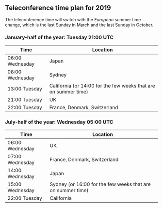 ## Teleconference time plan for 2019

The teleconference time will switch with the *European* summer time change, which is the last Sunday in March and the last Sunday in October.

### January-half of the year: Tuesday 21:00 UTC

| Time            | Location |
| --------------- | --- |
| 06:00 Wednesday | Japan |
| 08:00 Wednesday | Sydney |
| 13:00 Tuesday   | California (or 14:00 for the few weeks that are on summer time) |
| 21:00 Tuesday   | UK |
| 22:00 Tuesday   | France, Denmark, Switzerland |

### July-half of the year: Wednesday 05:00 UTC

| Time            | Location |
| --------------- | --- |
| 06:00 Wednesday | UK |
| 07:00 Wednesday | France, Denmark, Switzerland |
| 14:00 Wednesday | Japan |
| 15:00 Wednesday | Sydney (or 16:00 for the few weeks that are on summer time) |
| 22:00 Tuesday   | California |
